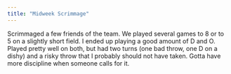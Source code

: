 ```yaml
---
title: "Midweek Scrimmage"
---
```


Scrimmaged a few friends of the team. We played several games to 8 or to 5 on a slightly short field. I ended up playing a good amount of D and O. Played pretty well on both, but had two turns (one bad throw, one D on a dishy) and a risky throw that I probably should not have taken. Gotta have more discipline when someone calls for it.
